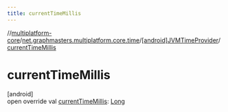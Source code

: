 ```yaml
---
title: currentTimeMillis
---
```

//[multiplatform-core](../../../index.html)/[net.graphmasters.multiplatform.core.time](../index.html)/[[android]JVMTimeProvider](index.html)/[currentTimeMillis](current-time-millis.html)



# currentTimeMillis



[android]\
open override val [currentTimeMillis](current-time-millis.html): [Long](https://kotlinlang.org/api/latest/jvm/stdlib/kotlin/-long/index.html)




